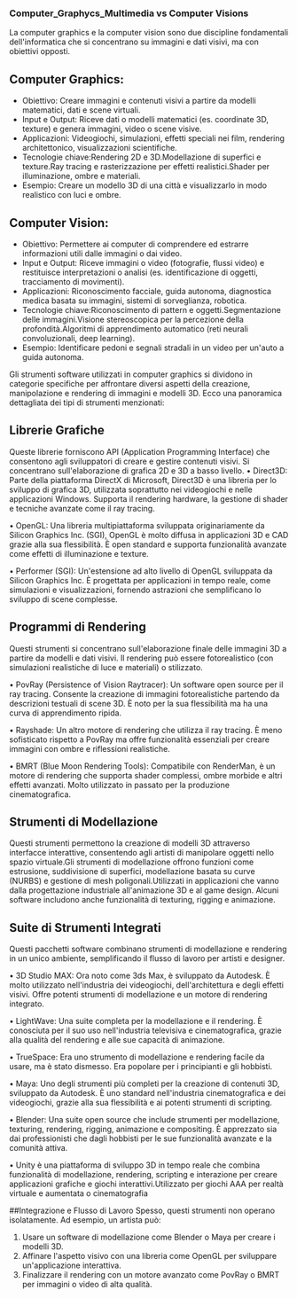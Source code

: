 ### Computer_Graphycs_Multimedia vs Computer Visions
La computer graphics e la computer vision sono due discipline fondamentali dell'informatica che si concentrano su immagini e dati visivi, ma con obiettivi opposti. 
## Computer Graphics:
- Obiettivo: Creare immagini e contenuti visivi a partire da modelli matematici, dati e scene virtuali.
- Input e Output: Riceve dati o modelli matematici (es. coordinate 3D, texture) e genera immagini, video o scene visive.
- Applicazioni: Videogiochi, simulazioni, effetti speciali nei film, rendering architettonico, visualizzazioni scientifiche.
- Tecnologie chiave:Rendering 2D e 3D.Modellazione di superfici e texture.Ray tracing e rasterizzazione per effetti realistici.Shader per illuminazione, ombre e materiali.
- Esempio: Creare un modello 3D di una città e visualizzarlo in modo realistico con luci e ombre.

## Computer Vision:
- Obiettivo: Permettere ai computer di comprendere ed estrarre informazioni utili dalle immagini o dai video.
- Input e Output: Riceve immagini o video (fotografie, flussi video) e restituisce interpretazioni o analisi (es. identificazione di oggetti, tracciamento di movimenti).
- Applicazioni: Riconoscimento facciale, guida autonoma, diagnostica medica basata su immagini, sistemi di sorveglianza, robotica.
- Tecnologie chiave:Riconoscimento di pattern e oggetti.Segmentazione delle immagini.Visione stereoscopica per la percezione della profondità.Algoritmi di apprendimento automatico (reti neurali convoluzionali, deep learning).
- Esempio: Identificare pedoni e segnali stradali in un video per un'auto a guida autonoma.

Gli strumenti software utilizzati in computer graphics si dividono in categorie specifiche per affrontare diversi aspetti della creazione, manipolazione e rendering di immagini e modelli 3D. Ecco una panoramica dettagliata dei tipi di strumenti menzionati:

## Librerie Grafiche
Queste librerie forniscono API (Application Programming Interface) che consentono agli sviluppatori di creare e gestire contenuti visivi. Si concentrano sull'elaborazione di grafica 2D e 3D a basso livello.
•	Direct3D: Parte della piattaforma DirectX di Microsoft, Direct3D è una libreria per lo sviluppo di grafica 3D, utilizzata soprattutto nei videogiochi e nelle applicazioni Windows. Supporta il rendering hardware, la gestione di shader e tecniche avanzate come il ray tracing.

•	OpenGL: Una libreria multipiattaforma sviluppata originariamente da Silicon Graphics Inc. (SGI), OpenGL è molto diffusa in applicazioni 3D e CAD grazie alla sua flessibilità. È open standard e supporta funzionalità avanzate come effetti di illuminazione e texture.

•	Performer (SGI): Un'estensione ad alto livello di OpenGL sviluppata da Silicon Graphics Inc. È progettata per applicazioni in tempo reale, come simulazioni e visualizzazioni, fornendo astrazioni che semplificano lo sviluppo di scene complesse.

## Programmi di Rendering
Questi strumenti si concentrano sull'elaborazione finale delle immagini 3D a partire da modelli e dati visivi. Il rendering può essere fotorealistico (con simulazioni realistiche di luce e materiali) o stilizzato.

•	PovRay (Persistence of Vision Raytracer): Un software open source per il ray tracing. Consente la creazione di immagini fotorealistiche partendo da descrizioni testuali di scene 3D. È noto per la sua flessibilità ma ha una curva di apprendimento ripida.

•	Rayshade: Un altro motore di rendering che utilizza il ray tracing. È meno sofisticato rispetto a PovRay ma offre funzionalità essenziali per creare immagini con ombre e riflessioni realistiche.

•	BMRT (Blue Moon Rendering Tools): Compatibile con RenderMan, è un motore di rendering che supporta shader complessi, ombre morbide e altri effetti avanzati. Molto utilizzato in passato per la produzione cinematografica.

## Strumenti di Modellazione
Questi strumenti permettono la creazione di modelli 3D attraverso interfacce interattive, consentendo agli artisti di manipolare oggetti nello spazio virtuale.Gli strumenti di modellazione offrono funzioni come estrusione, suddivisione di superfici, modellazione basata su curve (NURBS) e gestione di mesh poligonali.Utilizzati in applicazioni che vanno dalla progettazione industriale all'animazione 3D e al game design.
Alcuni software includono anche funzionalità di texturing, rigging e animazione.

## Suite di Strumenti Integrati
Questi pacchetti software combinano strumenti di modellazione e rendering in un unico ambiente, semplificando il flusso di lavoro per artisti e designer.

•	3D Studio MAX: Ora noto come 3ds Max, è sviluppato da Autodesk. È molto utilizzato nell'industria dei videogiochi, dell'architettura e degli effetti visivi. Offre potenti strumenti di modellazione e un motore di rendering integrato.

•	LightWave: Una suite completa per la modellazione e il rendering. È conosciuta per il suo uso nell'industria televisiva e cinematografica, grazie alla qualità del rendering e alle sue capacità di animazione.

•	TrueSpace: Era uno strumento di modellazione e rendering facile da usare, ma è stato dismesso. Era popolare per i principianti e gli hobbisti.

•	Maya: Uno degli strumenti più completi per la creazione di contenuti 3D, sviluppato da Autodesk. È uno standard nell'industria cinematografica e dei videogiochi, grazie alla sua flessibilità e ai potenti strumenti di scripting.

•	Blender: Una suite open source che include strumenti per modellazione, texturing, rendering, rigging, animazione e compositing. È apprezzato sia dai professionisti che dagli hobbisti per le sue funzionalità avanzate e la comunità attiva.

•	Unity è una piattaforma di sviluppo 3D in tempo reale che combina funzionalità di modellazione, rendering, scripting e interazione per creare applicazioni grafiche e giochi interattivi.Utilizzato per giochi AAA per realtà virtuale e aumentata o cinematografia

##Integrazione e Flusso di Lavoro
Spesso, questi strumenti non operano isolatamente. Ad esempio, un artista può:
1.	Usare un software di modellazione come Blender o Maya per creare i modelli 3D.
2.	Affinare l'aspetto visivo con una libreria come OpenGL per sviluppare un'applicazione interattiva.
3.	Finalizzare il rendering con un motore avanzato come PovRay o BMRT per immagini o video di alta qualità.
